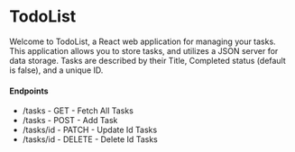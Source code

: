 # TodoList
<html>
<p>Welcome to TodoList, a React web application for managing your tasks. This application allows you to store tasks, and utilizes a JSON server for data storage. Tasks are described by their Title, Completed status (default is false), and a unique ID.</p>
<h4>Endpoints</h4>
      <ul>
        <li>/tasks - GET -  Fetch All Tasks</li>
        <li>/tasks - POST -  Add Task</li>
        <li>/tasks/id - PATCH -  Update Id Tasks</li>
        <li>/tasks/id - DELETE -  Delete Id Tasks</li>
      </ul>
</html>
